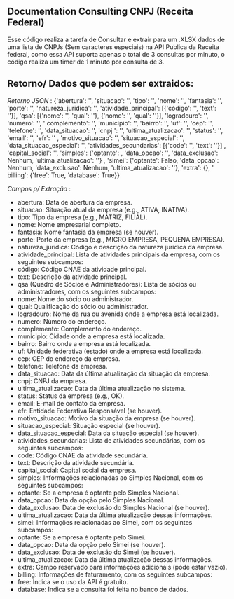 Documentation Consulting CNPJ (Receita Federal) 
- 
Esse código realiza a tarefa de Consultar e extrair para um .XLSX dados de uma lista de CNPJs (Sem caracteres especiais) na API Publica da Receita federal, como essa API suporta apenas o total de 3 consultas por minuto, o código realiza um timer de 1 minuto por consulta de 3.

Retorno/ Dados que podem ser extraidos:
-
_Retorno JSON_ :
{'abertura': '', 'situacao': '', 'tipo': '', 'nome': '', 'fantasia': '', 'porte': '', 'natureza_juridica': '', 'atividade_principal': [{'código': '', 'text': ''}], 'qsa': [{'nome': '', 'qual': ''}, {'nome': '', 'qual': ''}], 'logradouro': '', 'numero': '', ' complemento': '', 'município': '', 'bairro': '', 'uf': '', 'cep': '', 'telefone': '', 'data_situacao': '', 'cnpj ': '', 'ultima_atualizacao': '', 'status': '', 'email': '', 'efr': '' , 'motivo_situacao': '', 'situacao_especial': '', 'data_situacao_especial': '', 'atividades_secundarias': [{'code': '', 'text': ''}] , 'capital_social': '', 'simples': {'optante': , 'data_opcao': '', 'data_exclusao': Nenhum, 'ultima_atualizacao': ''} , 'simei': {'optante': Falso, 'data_opcao': Nenhum, 'data_exclusao': Nenhum, 'ultima_atualizacao': ''}, 'extra': {}, ' billing': {'free': True, 'database': True}} 

_Campos p/ Extração_ :
- abertura: Data de abertura da empresa.
- situacao: Situação atual da empresa (e.g., ATIVA, INATIVA).
- tipo: Tipo da empresa (e.g., MATRIZ, FILIAL).
- nome: Nome empresarial completo.
- fantasia: Nome fantasia da empresa (se houver).
- porte: Porte da empresa (e.g., MICRO EMPRESA, PEQUENA EMPRESA).
- natureza_juridica: Código e descrição da natureza jurídica da empresa.
- atividade_principal: Lista de atividades principais da empresa, com os seguintes subcampos:
- código: Código CNAE da atividade principal.
- text: Descrição da atividade principal.
- qsa (Quadro de Sócios e Administradores): Lista de sócios ou administradores, com os seguintes subcampos:
- nome: Nome do sócio ou administrador.
- qual: Qualificação do sócio ou administrador.
- logradouro: Nome da rua ou avenida onde a empresa está localizada.
- numero: Número do endereço.
- complemento: Complemento do endereço.
- municipio: Cidade onde a empresa está localizada.
- bairro: Bairro onde a empresa está localizada.
- uf: Unidade federativa (estado) onde a empresa está localizada.
- cep: CEP do endereço da empresa.
- telefone: Telefone da empresa.
- data_situacao: Data da última atualização da situação da empresa.
- cnpj: CNPJ da empresa.
- ultima_atualizacao: Data da última atualização no sistema.
- status: Status da empresa (e.g., OK).
- email: E-mail de contato da empresa.
- efr: Entidade Federativa Responsável (se houver).
- motivo_situacao: Motivo da situação da empresa (se houver).
- situacao_especial: Situação especial (se houver).
- data_situacao_especial: Data da situação especial (se houver).
- atividades_secundarias: Lista de atividades secundárias, com os seguintes subcampos:
- code: Código CNAE da atividade secundária.
- text: Descrição da atividade secundária.
- capital_social: Capital social da empresa.
- simples: Informações relacionadas ao Simples Nacional, com os seguintes subcampos:
- optante: Se a empresa é optante pelo Simples Nacional.
- data_opcao: Data da opção pelo Simples Nacional.
- data_exclusao: Data de exclusão do Simples Nacional (se houver).
- ultima_atualizacao: Data da última atualização dessas informações.
- simei: Informações relacionadas ao Simei, com os seguintes subcampos:
- optante: Se a empresa é optante pelo Simei.
- data_opcao: Data da opção pelo Simei (se houver).
- data_exclusao: Data de exclusão do Simei (se houver).
- ultima_atualizacao: Data da última atualização dessas informações.
- extra: Campo reservado para informações adicionais (pode estar vazio).
- billing: Informações de faturamento, com os seguintes subcampos:
- free: Indica se o uso da API é gratuito.
- database: Indica se a consulta foi feita no banco de dados.



